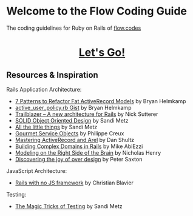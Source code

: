 # Welcome to the Flow Coding Guide

The coding guidelines for Ruby on Rails of [flow.codes](http://flow.codes)


<h1 align="center">
  <a href=https://github.com/tilod/flow_coding_guide/wiki>Let's Go!</a>
</h1>


## Resources & Inspiration

Rails Application Architecture:

  - [7 Patterns to Refactor Fat ActiveRecord Models](http://blog.codeclimate.com/blog/2012/10/17/7-ways-to-decompose-fat-activerecord-models/) by Bryan Helmkamp
  - [active_user_policy.rb Gist](https://gist.github.com/brynary/4670393) by Bryan Helmkamp
  - [Trailblazer – A new architecture for Rails](https://leanpub.com/trailblazer) by Nick Sutterer
  - [SOLID Object Oriented Design](http://confreaks.com/videos/240-goruco2009-solid-object-oriented-design) by Sandi Metz
  - [All the little things](http://confreaks.com/videos/3358-railsconf-all-the-little-things) by Sandi Metz
  - [Gourmet Service Objects](http://brewhouse.io/blog/2014/04/30/gourmet-service-objects.html) by Philippe Creux
  - [Mastering ActiveRecord and Arel](http://danshultz.github.io/talks/mastering_activerecord_arel/#/) by Dan Shultz
  - [Building Complex Domains in Rails](http://quickleft.com/blog/engineering-lunch-series-building-complex-domains-in-rails) by Mike AbiEzzi
  - [Modeling on the Right Side of the Brain](http://confreaks.com/videos/3321-railsconf-modeling-on-the-right-side-of-the-brain) by Nicholas Henry
  - [Discovering the joy of over design](http://insights.workshop14.io/2015/07/14/domain-driven-design-introduction.html) by Peter Saxton

JavaScript Architecture:

  - [Rails with no JS framework](https://medium.com/@cblavier/rails-with-no-js-framework-26d2d1646cd) by Christian Blavier

Testing:

  - [The Magic Tricks of Testing](http://confreaks.com/videos/2452-railsconf2013-the-magic-tricks-of-testing) by Sandi Metz
